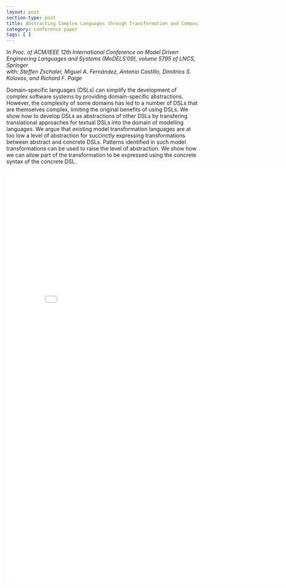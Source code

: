 ```yaml
---
layout: post
section-type: post
title: Abstracting Complex Languages through Transformation and Composition
category: conference paper
tags: [ ]
---
```

_In Proc. of ACM/IEEE 12th International Conference on Model Driven Engineering Languages and Systems (MoDELS’09), volume 5795 of LNCS, Springer_
<br/>with: _Steffen Zschaler, Miguel A. Fernández, Antonio Castillo, Dimitrios S. Kolovos, and Richard F. Paige_

Domain-specific languages (DSLs) can simplify the development
of complex software systems by providing domain-specific abstractions.
However, the complexity of some domains has led to a number of
DSLs that are themselves complex, limiting the original benefits of using
DSLs. We show how to develop DSLs as abstractions of other DSLs by
transfering translational approaches for textual DSLs into the domain
of modelling languages. We argue that existing model transformation
languages are at too low a level of abstraction for succinctly expressing
transformations between abstract and concrete DSLs. Patterns identified
in such model transformations can be used to raise the level of abstraction.
We show how we can allow part of the transformation to be
expressed using the concrete syntax of the concrete DSL.

<embed src="/publications/2009_MoDELS_AbstractDSMLs.pdf" width="800" height="1080" type='application/pdf'/>
